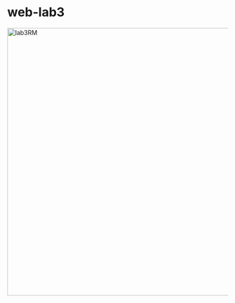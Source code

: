 # web-lab3
<img width="609" alt="lab3RM" src="https://user-images.githubusercontent.com/66903296/219607006-97e863d0-a412-41e4-9ce5-7e3e97f91890.png">
